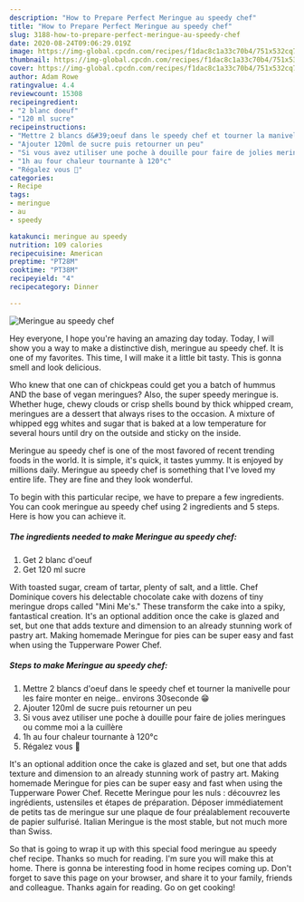 ```yaml
---
description: "How to Prepare Perfect Meringue au speedy chef"
title: "How to Prepare Perfect Meringue au speedy chef"
slug: 3188-how-to-prepare-perfect-meringue-au-speedy-chef
date: 2020-08-24T09:06:29.019Z
image: https://img-global.cpcdn.com/recipes/f1dac8c1a33c70b4/751x532cq70/meringue-au-speedy-chef-photo-principale-de-la-recette.jpg
thumbnail: https://img-global.cpcdn.com/recipes/f1dac8c1a33c70b4/751x532cq70/meringue-au-speedy-chef-photo-principale-de-la-recette.jpg
cover: https://img-global.cpcdn.com/recipes/f1dac8c1a33c70b4/751x532cq70/meringue-au-speedy-chef-photo-principale-de-la-recette.jpg
author: Adam Rowe
ratingvalue: 4.4
reviewcount: 15308
recipeingredient:
- "2 blanc doeuf"
- "120 ml sucre"
recipeinstructions:
- "Mettre 2 blancs d&#39;oeuf dans le speedy chef et tourner la manivelle pour les faire monter en neige.. environs 30seconde 😁"
- "Ajouter 120ml de sucre puis retourner un peu"
- "Si vous avez utiliser une poche à douille pour faire de jolies meringues ou comme moi a la cuillère"
- "1h au four chaleur tournante à 120°c"
- "Régalez vous 🤤"
categories:
- Recipe
tags:
- meringue
- au
- speedy

katakunci: meringue au speedy 
nutrition: 109 calories
recipecuisine: American
preptime: "PT28M"
cooktime: "PT38M"
recipeyield: "4"
recipecategory: Dinner

---
```



![Meringue au speedy chef](https://img-global.cpcdn.com/recipes/f1dac8c1a33c70b4/751x532cq70/meringue-au-speedy-chef-photo-principale-de-la-recette.jpg)

Hey everyone, I hope you're having an amazing day today. Today, I will show you a way to make a distinctive dish, meringue au speedy chef. It is one of my favorites. This time, I will make it a little bit tasty. This is gonna smell and look delicious.

Who knew that one can of chickpeas could get you a batch of hummus AND the base of vegan meringues? Also, the super speedy meringue is. Whether huge, chewy clouds or crisp shells bound by thick whipped cream, meringues are a dessert that always rises to the occasion. A mixture of whipped egg whites and sugar that is baked at a low temperature for several hours until dry on the outside and sticky on the inside.

Meringue au speedy chef is one of the most favored of recent trending foods in the world. It is simple, it's quick, it tastes yummy. It is enjoyed by millions daily. Meringue au speedy chef is something that I've loved my entire life. They are fine and they look wonderful.


To begin with this particular recipe, we have to prepare a few ingredients. You can cook meringue au speedy chef using 2 ingredients and 5 steps. Here is how you can achieve it.

<!--inarticleads1-->

##### The ingredients needed to make Meringue au speedy chef:

1. Get 2 blanc d&#39;oeuf
1. Get 120 ml sucre


With toasted sugar, cream of tartar, plenty of salt, and a little. Chef Dominique covers his delectable chocolate cake with dozens of tiny meringue drops called &#34;Mini Me&#39;s.&#34; These transform the cake into a spiky, fantastical creation. It&#39;s an optional addition once the cake is glazed and set, but one that adds texture and dimension to an already stunning work of pastry art. Making homemade Meringue for pies can be super easy and fast when using the Tupperware Power Chef. 

<!--inarticleads2-->

##### Steps to make Meringue au speedy chef:

1. Mettre 2 blancs d&#39;oeuf dans le speedy chef et tourner la manivelle pour les faire monter en neige.. environs 30seconde 😁
1. Ajouter 120ml de sucre puis retourner un peu
1. Si vous avez utiliser une poche à douille pour faire de jolies meringues ou comme moi a la cuillère
1. 1h au four chaleur tournante à 120°c
1. Régalez vous 🤤


It&#39;s an optional addition once the cake is glazed and set, but one that adds texture and dimension to an already stunning work of pastry art. Making homemade Meringue for pies can be super easy and fast when using the Tupperware Power Chef. Recette Meringue pour les nuls : découvrez les ingrédients, ustensiles et étapes de préparation. Déposer immédiatement de petits tas de meringue sur une plaque de four préalablement recouverte de papier sulfurisé. Italian Meringue is the most stable, but not much more than Swiss. 

So that is going to wrap it up with this special food meringue au speedy chef recipe. Thanks so much for reading. I'm sure you will make this at home. There is gonna be interesting food in home recipes coming up. Don't forget to save this page on your browser, and share it to your family, friends and colleague. Thanks again for reading. Go on get cooking!
